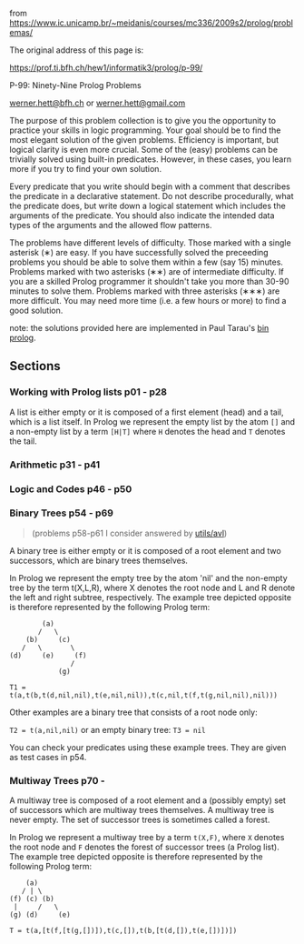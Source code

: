 from https://www.ic.unicamp.br/~meidanis/courses/mc336/2009s2/prolog/problemas/

The original address of this page is: 

https://prof.ti.bfh.ch/hew1/informatik3/prolog/p-99/

P-99: Ninety-Nine Prolog Problems

werner.hett@bfh.ch or werner.hett@gmail.com

The purpose of this problem collection is to give you the opportunity to 
practice your skills in logic programming. Your goal should be to find the most 
elegant solution of the given problems. Efficiency is important, but logical 
clarity is even more crucial. Some of the (easy) problems can be trivially 
solved using built-in predicates. However, in these cases, you learn more if you
try to find your own solution.

Every predicate that you write should begin with a comment that describes the 
predicate in a declarative statement. Do not describe procedurally, what the 
predicate does, but write down a logical statement which includes the arguments 
of the predicate. You should also indicate the intended data types of the 
arguments and the allowed flow patterns.

The problems have different levels of difficulty. Those marked with a single 
asterisk (&lowast;) are easy. If you have successfully solved the preceeding 
problems you should be able to solve them within a few (say 15) minutes. 
Problems marked with two asterisks (&lowast;&lowast;) are of intermediate 
difficulty. If you are a skilled Prolog programmer it shouldn't take you more 
than 30-90 minutes to solve them. Problems marked with three asterisks 
(&lowast;&lowast;&lowast;) are more difficult. You may need more time (i.e. a 
few hours or more) to find a good solution.

note: the solutions provided here are implemented in Paul Tarau's
[bin prolog](https://github.com/ptarau/binprolog).

## Sections

### Working with Prolog lists p01 - p28

A list is either empty or it is composed of a first element (head) and a tail, 
which is a list itself. In Prolog we represent the empty list by the atom `[]`
and a non-empty list by a term `[H|T]` where `H` denotes the head and `T` 
denotes the tail.

### Arithmetic p31 - p41

### Logic and Codes p46 - p50

### Binary Trees p54 - p69
> (problems p58-p61 I consider answered by [utils/avl](https://github.com/geophf/logic-programming/blob/master/prolog/utils/avl.pl))

A binary tree is either empty or it is composed of a root element and two 
successors, which are binary trees themselves.

In Prolog we represent the empty tree by the atom 'nil' and the non-empty tree 
by the term t(X,L,R), where X denotes the root node and L and R denote the left 
and right subtree, respectively. The example tree depicted opposite is 
therefore represented by the following Prolog term:

```
        (a)
       /   \
    (b)     (c)
   /   \       \
(d)     (e)     (f)
               /
            (g)
```

`T1 = t(a,t(b,t(d,nil,nil),t(e,nil,nil)),t(c,nil,t(f,t(g,nil,nil),nil)))`

Other examples are a binary tree that consists of a root node only:

`T2 = t(a,nil,nil)` or an empty binary tree: `T3 = nil`

You can check your predicates using these example trees. They are given as 
test cases in p54.

### Multiway Trees p70 - 

A multiway tree is composed of a root element and a (possibly empty) set of 
successors which are multiway trees themselves. A multiway tree is never 
empty. The set of successor trees is sometimes called a forest.

In Prolog we represent a multiway tree by a term `t(X,F)`, where `X` denotes 
the root node and `F` denotes the forest of successor trees (a Prolog list). 
The example tree depicted opposite is therefore represented by the following 
Prolog term:

```
    (a)
   / | \
(f) (c) (b)
 |     /   \
(g) (d)     (e)
```

`T = t(a,[t(f,[t(g,[])]),t(c,[]),t(b,[t(d,[]),t(e,[])])])`
